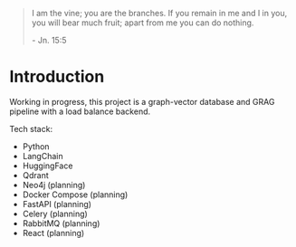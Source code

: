 > I am the vine; you are the branches. If you remain in me and I in you, you will bear much fruit; apart from me you can do nothing.
>
> \- Jn. 15:5


# Introduction
Working in progress, this project is a graph-vector database and GRAG pipeline with a load balance backend.

Tech stack:
- Python
- LangChain
- HuggingFace
- Qdrant
- Neo4j (planning)
- Docker Compose (planning)
- FastAPI (planning)
- Celery (planning)
- RabbitMQ (planning)
- React (planning)
